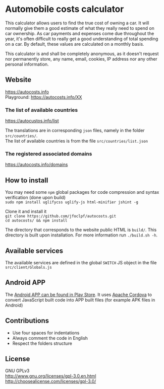 Automobile costs calculator
=========

This calculator allows users to find the true cost of owning a car. It will normally give them a good estimate of what they really need to spend on car ownership. As car payments and expenses come due throughout the year, it's often difficult to really get a good understanding of total spending on a car. By default, these values are calculated on a monthly basis. 

This calculator is and shall be completely anonymous, as it doesn't request nor permanently store, any name, email, cookies, IP address nor any other personal information.

## Website
https://autocosts.info<br>
Playground: https://autocosts.info/XX 

### The list of available countries
https://autocustos.info/list

The translations are in corresponding `json` files, namely in the folder `src/countries/`.<br>
The list of available countries is from the file `src/countries/list.json`

### The registered associated domains
https://autocosts.info/domains


## How to install

You may need some `npm` global packages for code compression and syntax verification (done upon build)<br>
`sudo npm install uglifycss uglify-js html-minifier jshint -g`

Clone it and install it<br>
`git clone https://github.com/jfoclpf/autocosts.git`<br>
`cd autocosts/ && npm install`


The directory that corresponds to the website public HTML is `build/`. This directory is built upon installation. For more information run `./build.sh -h`.



## Available services
The available services are defined in the global `SWITCH` JS object in the file `src/client/Globals.js`

## Android APP<br>

The <a href="https://play.google.com/store/apps/details?id=info.autocosts">Android APP can be found in Play Store</a>. It uses <a href="https://cordova.apache.org/">Apache Cordova</a> to convert JavaScript built code into APP built files (for example APK files in Android)

## Contributions
* Use four spaces for indentations
* Always comment the code in English
* Respect the folders structure

## License<br>
GNU GPLv3<br>
http://www.gnu.org/licenses/gpl-3.0.en.html <br>
http://choosealicense.com/licenses/gpl-3.0/
